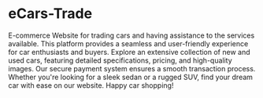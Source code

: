 # eCars-Trade
E-commerce Website for trading cars and having assistance to the services available.
This platform provides a seamless and user-friendly experience for car enthusiasts and buyers. Explore an extensive collection of new and used cars, featuring detailed specifications, pricing, and high-quality images. Our secure payment system ensures a smooth transaction process. Whether you're looking for a sleek sedan or a rugged SUV, find your dream car with ease on our website. Happy car shopping!

